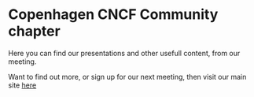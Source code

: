 # Copenhagen CNCF Community chapter

Here you can find our presentations and other usefull content, from our meeting.

Want to find out more, or sign up for our next meeting, then visit our main site [here](https://community.cncf.io/copenhagen/)
